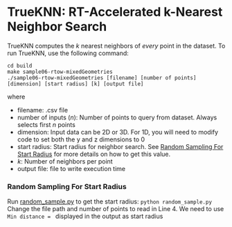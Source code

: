 # TrueKNN: RT-Accelerated k-Nearest Neighbor Search
TrueKNN computes the *k* nearest neighbors of *every* point in the dataset.
To run TrueKNN, use the following command:
```
cd build
make sample06-rtow-mixedGeometries
./sample06-rtow-mixedGeometries [filename] [number of points] [dimension] [start radius] [k] [output file]
```
where
- filename: .csv file
- number of inputs (*n*): Number of points to query from dataset. Always selects first *n* points
- dimension: Input data can be 2D or 3D. For 1D, you will need to modify code to set both the y and z dimensions to 0 
- start radius: Start radius for neighbor search. See [Random Sampling For Start Radius](https://github.com/vani-nag/OWLRayTracing/blob/master/samples/cmdline/s06-rtow-mixedGeometries/README_TrueKNN.md#random-sampling-for-start-radius) for more details on how to get this value.
- *k*: Number of neighbors per point 
- output file: file to write execution time 

### Random Sampling For Start Radius
Run [random_sample.py](owl/samples/cmdline/s01-simpleTriangles/testing/random_sample.py) to get the start radius:
`python random_sample.py`
Change the file path and number of points to read in Line 4.
We need to use `Min distance = ` displayed in the output as start radius

